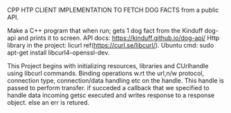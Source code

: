 CPP HTP CLIENT IMPLEMENTATION TO FETCH DOG FACTS from a public API.

Make a C++ program that when run; gets 1 dog fact from the Kinduff dog-api and prints it to screen.
API docs: https://kinduff.github.io/dog-api/
Http library in the project: licurl ref(https://curl.se/libcurl/).
Ubuntu cmd:
sudo apt-get install libcurl4-openssl-dev.

This Project begins with initializing resources, libraries and CUrlhandle using libcurl commands. 
Binding operations w.rt the url,n/w protocol, connection type, connection/data handling etc on the handle.
This handle is passed to perform transfer. if succeded a callback that we specified to handle data incoming getsc executed and writes response to a response object. else an err is retured.
